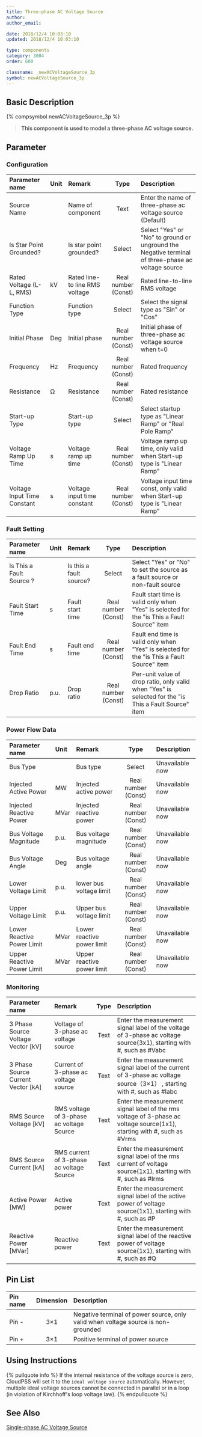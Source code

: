 ```yaml
---
title: Three-phase AC Voltage Source
author: 
author_email:

date: 2018/12/4 10:03:10
updated: 2018/12/4 10:03:10

type: components
category: 3004
order: 600

classname: _newACVoltageSource_3p
symbol: newACVoltageSource_3p
---
```

## Basic Description
{% compsymbol newACVoltageSource_3p %}

> **This component is used to model a three-phase AC voltage source.**

## Parameter
### Configuration
| Parameter name | Unit | Remark | Type | Description |
| :--- | :--- | :--- | :--: | :--- |
| Source Name |  | Name of component | Text | Enter the name of three-phase ac voltage source (Default) |
| Is Star Point Grounded? |  | Is star point grounded? | Select | Select "Yes" or "No" to ground or unground the Negative terminal of three-phase ac voltage source |
| Rated Voltage (L-L, RMS) | kV | Rated line-to line RMS voltage | Real number (Const) | Rated line-to-line RMS voltage |
| Function Type |  | Function type | Select | Select the signal type as "Sin" or "Cos" |
| Initial Phase | Deg | Initial phase | Real number (Const) | Initial phase of three-phase ac voltage source when t=0 |
| Frequency | Hz | Frequency | Real number (Const) |  Rated frequency |
| Resistance | Ω | Resistance | Real number (Const) | Rated resistance |
| Start-up Type |  | Start-up type | Select | Select startup type as "Linear Ramp" or "Real Pole Ramp" |
| Voltage Ramp Up Time | s | Voltage ramp up time | Real number (Const) | Voltage ramp up time, only valid when Start-up type is "Linear Ramp" |
| Voltage Input Time Constant | s | Voltage input time constant | Real number (Const) | Voltage input time const, only valid when Start-up type is "Linear Ramp" |

### Fault Setting
| Parameter name | Unit | Remark | Type | Description |
| :--- | :--- | :--- | :--: | :--- |
| Is This a Fault Source ? |  | Is this a fault source? | Select | Select "Yes" or "No" to set the source as a fault source or non-fault source |
| Fault Start Time | s | Fault start time | Real number (Const) | Fault start time is valid only when "Yes" is selected for the "is This a Fault Source" item |
| Fault End Time | s | Fault end time | Real number (Const) | Fault end time is valid only when "Yes" is selected for the "is This a Fault Source" item |
| Drop Ratio | p.u. | Drop ratio | Real number (Const) | Per-unit value of drop ratio, only valid when "Yes" is selected for the "is This a Fault Source" item |

### Power Flow Data
| Parameter name | Unit | Remark | Type | Description |
| :--- | :--- | :--- | :--: | :--- |
| Bus Type |  | Bus type | Select | Unavailable now |
| Injected Active Power | MW | Injected active power | Real number (Const) | Unavailable now |
| Injected Reactive Power | MVar | Injected reactive power | Real number (Const) | Unavailable now |
| Bus Voltage Magnitude | p.u. | Bus voltage magnitude | Real number (Const) | Unavailable now |
| Bus Voltage Angle | Deg | Bus voltage angle | Real number (Const) | Unavailable now |
| Lower Voltage Limit | p.u. |lower bus voltage limit | Real number (Const) | Unavailable now |
| Upper Voltage Limit | p.u. | Upper bus voltage limit | Real number (Const) | Unavailable now |
| Lower Reactive Power Limit | MVar | Lower reactive power limit | Real number (Const) | Unavailable now |
| Upper Reactive Power Limit | MVar | Upper reactive power limit | Real number (Const) | Unavailable now |

### Monitoring
| Parameter name | Remark | Type | Description |
| :--- | :--- | :--: | :--- |
| 3 Phase Source Voltage Vector \[kV\] |  Voltage of 3-phase ac voltage source | Text | Enter the measurement signal label of the voltage of 3-phase ac voltage source(3x1), starting with #, such as #Vabc |
| 3 Phase Source Current Vector \[kA\] | Current of 3-phase ac voltage source | Text | Enter the measurement signal label of the current of 3-phase ac voltage source（3×1） , starting with #, such as #Iabc |
| RMS Source Voltage \[kV\] | RMS voltage of 3-phase ac voltage Source | Text | Enter the measurement signal label of the rms voltage of 3-phase ac voltage source(1x1), starting with #, such as #Vrms |
| RMS Source Current \[kA\] | RMS current of 3-phase ac voltage Source | Text | Enter the measurement signal label of the rms current of voltage source(1x1), starting with #, such as #Irms |
| Active Power \[MW\] | Active power | Text | Enter the measurement signal label of the active power of voltage source(1x1), starting with #, such as #P |
| Reactive Power \[MVar\] | Reactive power | Text | Enter the measurement signal label of the reactive power of voltage source(1x1), starting with #, such as #Q |


## Pin List

| Pin name | Dimension | Description |
| :--- | :--:  | :--- |
| Pin - | 3×1 | Negative terminal of power source, only valid when voltage source is non-grounded |
| Pin + | 3×1 | Positive terminal of power source |

## Using Instructions

{% pullquote info %}
If the internal resistance of the voltage source is zero, CloudPSS will set it to the `ideal voltage source` automatically. However, multiple ideal voltage sources cannot be connected in parallel or in a loop (in violation of Kirchhoff's loop voltage law).
{% endpullquote %}


## See Also

[Single-phase AC Voltage Source](comp_newACVoltageSource_1p.html)
